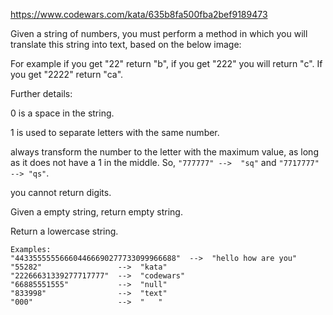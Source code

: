 https://www.codewars.com/kata/635b8fa500fba2bef9189473

Given a string of numbers, you must perform a method in which you will translate this string into text, based on the below image:


For example if you get "22" return "b", if you get "222" you will return "c". If you get "2222" return "ca".

Further details:

0 is a space in the string.

1 is used to separate letters with the same number.

always transform the number to the letter with the maximum value, as long as it does not have a 1 in the middle. So, `"777777" -->  "sq"` and `"7717777" --> "qs"`.

you cannot return digits.

Given a empty string, return empty string.

Return a lowercase string.

```
Examples:
"443355555566604466690277733099966688"  -->  "hello how are you"
"55282"                 -->  "kata"
"22266631339277717777"  -->  "codewars"
"66885551555"           -->  "null"
"833998"                -->  "text"
"000"                   -->  "   "